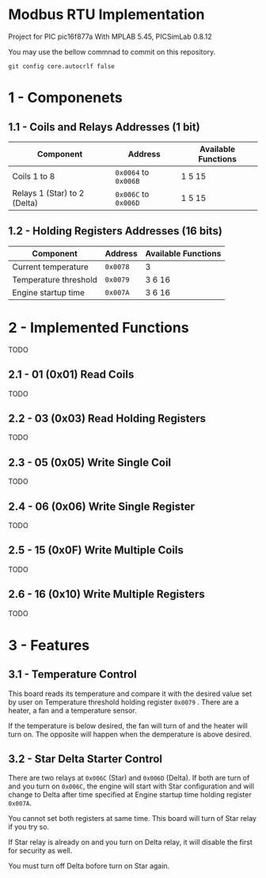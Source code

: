 # Modbus RTU Implementation

Project for PIC pic16f877a 
With MPLAB 5.45, PICSimLab 0.8.12 


You may use the bellow commnad to commit on this repository.
```shell
git config core.autocrlf false
```

# 1 - Componenets
## 1.1 - Coils and Relays Addresses (1 bit)
| Component | Address | Available Functions|
|---------------|------------------|--------------|
| Coils 1 to 8    |  `0x0064` to `0x006B` | 1 5 15 |
| Relays 1 (Star) to 2 (Delta)  |  `0x006C` to `0x006D` | 1 5 15 |

## 1.2 - Holding Registers Addresses (16 bits)
| Component | Address | Available Functions|
|---------------|------------------|--------------|
| Current temperature    |  `0x0078` | 3 |
| Temperature threshold   |  `0x0079` | 3 6 16 |
| Engine startup time   |  `0x007A` | 3 6 16 |

# 2 - Implemented Functions
 TODO
## 2.1 - 01 (0x01) Read Coils
 TODO
## 2.2 - 03 (0x03) Read Holding Registers
 TODO
## 2.3 - 05 (0x05) Write Single Coil
 TODO
## 2.4 - 06 (0x06) Write Single Register
 TODO
## 2.5 - 15 (0x0F) Write Multiple Coils
 TODO
## 2.6 - 16 (0x10) Write Multiple Registers
 TODO

# 3 - Features
## 3.1 - Temperature Control
This board reads its temperature and compare it with the desired value set by user on Temperature threshold holding register `0x0079` .  There are a heater, a fan and a temperature sensor.

If the temperature is below desired, the fan will turn of and the heater will turn on. The opposite will happen when the demperature is above desired.


## 3.2 - Star Delta Starter Control
There are two relays at `0x006C` (Star) and `0x006D` (Delta). If both are turn of and you turn on `0x006C`, the engine will start with Star configuration and will change to Delta after time specified at Engine startup time holding register `0x007A`.

You cannot set both registers at same time. This board will turn of Star relay if you try so.

If Star relay is already on and you turn on Delta relay, it will disable the first for security as well.

You must turn off Delta bofore turn on Star again. 

